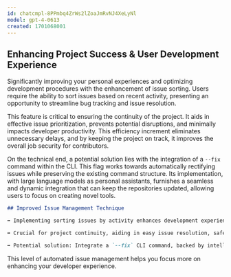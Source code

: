 ```yaml
---
id: chatcmpl-8PPmbq4ZrWs2lZoaJmRvNJ4XeLyNl
model: gpt-4-0613
created: 1701068001
---
```

## Enhancing Project Success & User Development Experience 

Significantly improving your personal experiences and optimizing development procedures with the enhancement of issue sorting. Users require the ability to sort issues based on recent activity, presenting an opportunity to streamline bug tracking and issue resolution. 

This feature is critical to ensuring the continuity of the project. It aids in effective issue prioritization, prevents potential disruptions, and minimally impacts developer productivity. This efficiency increment eliminates unnecessary delays, and by keeping the project on track, it improves the overall job security for contributors. 

On the technical end, a potential solution lies with the integration of a `--fix` command within the CLI. This flag works towards automatically rectifying issues while preserving the existing command structure. Its implementation, with large language models as personal assistants, furnishes a seamless and dynamic integration that can keep the repositories updated, allowing users to focus on creating novel tools. 

```markdown
## Improved Issue Management Technique 

➡️ Implementing sorting issues by activity enhances development experience.

➡️ Crucial for project continuity, aiding in easy issue resolution, safeguarding jobs.

➡️ Potential solution: Integrate a `--fix` CLI command, backed by intelligent language models. 
```
This level of automated issue management helps you focus more on enhancing your developer experience.
